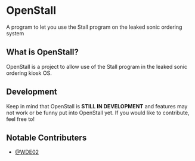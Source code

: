 
# OpenStall

A program to let you use the Stall program on the leaked sonic ordering system




## What is OpenStall?

OpenStall is a project to allow use of the Stall program in the leaked sonic ordering kiosk OS.
## Development

Keep in mind that OpenStall is **STILL IN DEVELOPMENT** and features may not work or be funny put into OpenStall yet. If you would like to contribute, feel free to! 
## Notable Contributers

- [@WDE02](https://www.github.com/WDE02)

